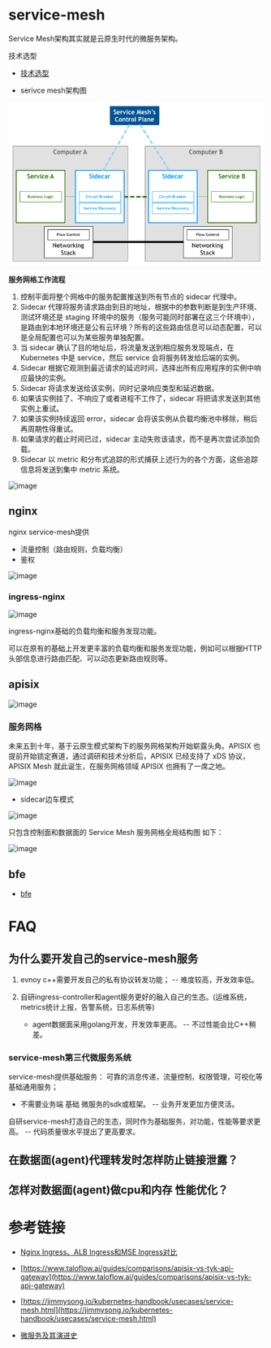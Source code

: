 # service-mesh

Service Mesh架构其实就是云原生时代的微服务架构。

技术选型

- [技术选型](./技术选型.md)

* serivce mesh架构图

![serivce-mesh架构图](./serivce-mesh-control-plane.png)

**服务网格工作流程**

1. 控制平面将整个网格中的服务配置推送到所有节点的 sidecar 代理中。
2. Sidecar 代理将服务请求路由到目的地址，根据中的参数判断是到生产环境、测试环境还是 staging 环境中的服务（服务可能同时部署在这三个环境中），是路由到本地环境还是公有云环境？所有的这些路由信息可以动态配置，可以是全局配置也可以为某些服务单独配置。
3. 当 sidecar 确认了目的地址后，将流量发送到相应服务发现端点，在 Kubernetes 中是 service，然后 service 会将服务转发给后端的实例。
4. Sidecar 根据它观测到最近请求的延迟时间，选择出所有应用程序的实例中响应最快的实例。
5. Sidecar 将请求发送给该实例，同时记录响应类型和延迟数据。
6. 如果该实例挂了、不响应了或者进程不工作了，sidecar 将把请求发送到其他实例上重试。
7. 如果该实例持续返回 error，sidecar 会将该实例从负载均衡池中移除，稍后再周期性得重试。
8. 如果请求的截止时间已过，sidecar 主动失败该请求，而不是再次尝试添加负载。
9. Sidecar 以 metric 和分布式追踪的形式捕获上述行为的各个方面，这些追踪信息将发送到集中 metric 系统。

![image](https://github.com/user-attachments/assets/68c5e89a-b253-4df8-932c-b497008bfff8)

## nginx

nginx service-mesh提供
* 流量控制（路由规则，负载均衡）
* 鉴权

![image](https://github.com/user-attachments/assets/910712a7-1651-499c-8744-34bc2b9a12a5)


### ingress-nginx

![image](https://github.com/user-attachments/assets/9d29d1fa-5315-4afc-a340-8a85b312b4b6)

ingress-nginx基础的负载均衡和服务发现功能。

可以在原有的基础上开发更丰富的负载均衡和服务发现功能，例如可以根据HTTP头部信息进行路由匹配、可以动态更新路由规则等。

## apisix

![image](https://github.com/user-attachments/assets/4b37d6a1-8b68-408a-9fde-2944e4f8a37c)


### 服务网格

未来五到十年，基于云原生模式架构下的服务网格架构开始崭露头角。APISIX 也提前开始锁定赛道，通过调研和技术分析后，APISIX 已经支持了 xDS 协议，APISIX Mesh 就此诞生，在服务网格领域 APISIX 也拥有了一席之地。

![image](https://github.com/user-attachments/assets/df373852-6cf8-4a9d-b206-d4b6e852216d)

* sidecar边车模式

![image](https://github.com/user-attachments/assets/f9c22793-2dcf-44cc-8ff4-3d3656d7e22d)


只包含控制面和数据面的 Service Mesh 服务网格全局结构图 如下：

![image](https://github.com/user-attachments/assets/26c03982-9fc7-46ac-bdba-c1b4dd8a470c)


## bfe

- [bfe](./bfe.md)

# FAQ

## 为什么要开发自己的service-mesh服务

1. evnoy c++需要开发自己的私有协议转发功能； -- 难度较高，开发效率低。

2. 自研ingress-controller和agent服务更好的融入自己的生态。(运维系统，metrics统计上报，告警系统，日志系统等)
   * agent数据面采用golang开发，开发效率更高。 -- 不过性能会比C++稍差。

### service-mesh第三代微服务系统

service-mesh提供基础服务： 可靠的消息传递，流量控制，权限管理，可视化等基础通用服务；

* 不需要业务端 基础 微服务的sdk或框架。 -- 业务开发更加方便灵活。

自研service-mesh打造自己的生态，同时作为基础服务，对功能，性能等要求更高。 -- 代码质量很水平提出了更高要求。

## 在数据面(agent)代理转发时怎样防止链接泄露？

## 怎样对数据面(agent)做cpu和内存 性能优化？

# 参考链接

- [Nginx Ingress、ALB Ingress和MSE Ingress对比](https://help.aliyun.com/zh/ack/ack-managed-and-ack-dedicated/user-guide/comparison-among-nginx-ingresses-alb-ingresses-and-mse-ingresses-1?spm=a2c4g.11186623.0.0.2b571a01qX91wa)

- [https://www.taloflow.ai/guides/comparisons/apisix-vs-tyk-api-gateway](https://www.taloflow.ai/guides/comparisons/apisix-vs-tyk-api-gateway)

- [https://jimmysong.io/kubernetes-handbook/usecases/service-mesh.html](https://jimmysong.io/kubernetes-handbook/usecases/service-mesh.html)

- [微服务及其演进史](https://www.cnblogs.com/wzh2010/p/14940280.html)
